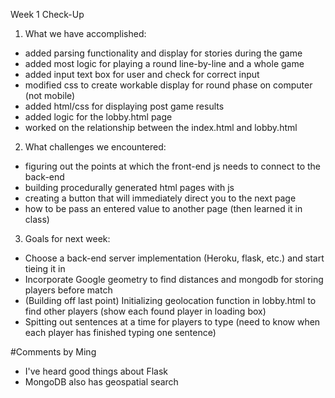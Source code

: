 Week 1 Check-Up

1. What we have accomplished:

- added parsing functionality and display for stories during the game
- added most logic for playing a round line-by-line and a whole game
- added input text box for user and check for correct input
- modified css to create workable display for round phase on computer (not mobile)
- added html/css for displaying post game results
- added logic for the lobby.html page
- worked on the relationship between the index.html and lobby.html

2. What challenges we encountered:

- figuring out the points at which the front-end js needs to connect to the back-end
- building procedurally generated html pages with js
- creating a button that will immediately direct you to the next page
- how to be pass an entered value to another page (then learned it in class)

3. Goals for next week:

- Choose a back-end server implementation (Heroku, flask, etc.) and start tieing it in
- Incorporate Google geometry to find distances and mongodb for storing players before match
- (Building off last point) Initializing geolocation function in lobby.html to find other players (show each found player in loading box)
- Spitting out sentences at a time for players to type (need to know when each player has finished typing one sentence)

#Comments by Ming
* I've heard good things about Flask
* MongoDB also has geospatial search
